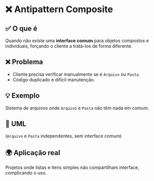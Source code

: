 # ❌ Antipattern Composite

## ✅ O que é
Quando não existe uma **interface comum** para objetos compostos e individuais, forçando o cliente a tratá-los de forma diferente.

## ❌ Problema
- Cliente precisa verificar manualmente se é `Arquivo` ou `Pasta`.
- Código duplicado e difícil manutenção.

## 💡 Exemplo
Sistema de arquivos onde `Arquivo` e `Pasta` não têm nada em comum.

## 📂 UML
(`Arquivo` e `Pasta` independentes, sem interface comum)

## 🌍 Aplicação real
Projetos onde listas e itens simples não compartilham interface, complicando o uso.

